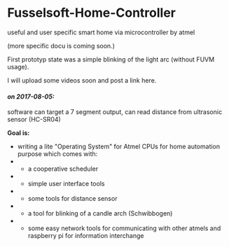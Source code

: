 # Fusselsoft-Home-Controller
useful and user specific smart home via microcontroller by atmel

(more specific docu is coming soon.)

First prototyp state was a simple blinking of the light arc (without FUVM usage).

I will upload some videos soon and post a link here.

#### _on 2017-08-05:_

software can target a 7 segment output, can read distance from ultrasonic sensor (HC-SR04)

**Goal is:**
* writing a lite "Operating System" for Atmel CPUs for home automation purpose which comes with:
* * a cooperative scheduler
* * simple user interface tools
* * some tools for distance sensor
* * a tool for blinking of a candle arch (Schwibbogen)
* * some easy network tools for communicating with other atmels and raspberry pi for information interchange

